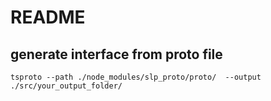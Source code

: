 # README

## generate interface from proto file
```
tsproto --path ./node_modules/slp_proto/proto/  --output ./src/your_output_folder/
```